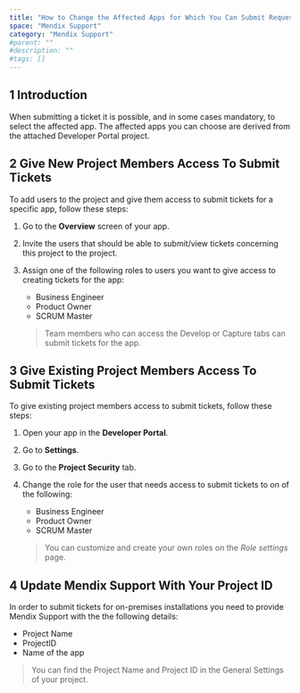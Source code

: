 ```yaml
---
title: "How to Change the Affected Apps for Which You Can Submit Requests"
space: "Mendix Support"
category: "Mendix Support"
#parent: ""
#description: ""
#tags: []
---
```


## 1 Introduction
When submitting a ticket it is possible, and in some cases mandatory, to select the affected app. The affected apps you can choose are derived from the attached Developer Portal project. 

## 2 Give New Project Members Access To Submit Tickets
To add users to the project and give them access to submit tickets for a specific app, follow these steps:

1.  Go to the **Overview** screen of your app.
2.  Invite the users that should be able to submit/view tickets concerning this project to the project.
3.  Assign one of the following roles to users you want to give access to creating tickets for the app:
    * Business Engineer
    * Product Owner
    * SCRUM Master

    > Team members who can access the Develop or Capture tabs can submit tickets for the app.

## 3 Give Existing Project Members Access To Submit Tickets
To give existing project members access to submit tickets, follow these steps:

1.  Open your app in the **Developer Portal**.
2.  Go to **Settings**.
3.  Go to the **Project Security** tab.
4.  Change the role for the user that needs access to submit tickets to on of the following:
    * Business Engineer
    * Product Owner
    * SCRUM Master

    > You can customize and create your own roles on the *Role settings* page.

## 4 Update Mendix Support With Your Project ID
In order to submit tickets for on-premises installations you need to provide Mendix Support with the the following details:

*   Project Name
*   ProjectID
*   Name of the app

  > You can find the Project Name and Project ID in the General Settings of your project.
